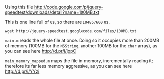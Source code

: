 Using this file http://code.google.com/p/jquery-speedtest/downloads/detail?name=100MB.txt

This is one line full of `0`s, so there are `104857600` `0`s.

    wget http://jquery-speedtest.googlecode.com/files/100MB.txt

`main.m` reads the whole file at once. Doing so it occupies more than 200MB of memory (100MB for the `NSString`, another 100MB for the `char` array), as you can see here http://d.pr/i/jopC

`main_memory_mapped.m` maps the file in-memory, incrementally reading it; therefore its far less memory aggressive, as you can see here http://d.pr/i/YYzi
